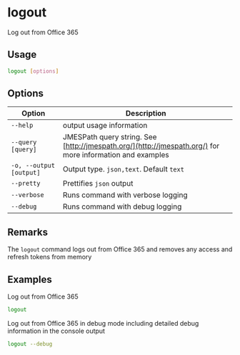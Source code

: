 # logout

Log out from Office 365

## Usage

```sh
logout [options]
```

## Options

Option|Description
------|-----------
`--help`|output usage information
`--query [query]`|JMESPath query string. See [http://jmespath.org/](http://jmespath.org/) for more information and examples
`-o, --output [output]`|Output type. `json,text`. Default `text`
`--pretty`|Prettifies `json` output
`--verbose`|Runs command with verbose logging
`--debug`|Runs command with debug logging

## Remarks

The `logout` command logs out from Office 365 and removes any access and refresh tokens from memory

## Examples

Log out from Office 365

```sh
logout
```

Log out from Office 365 in debug mode including detailed debug information in the console output

```sh
logout --debug
```